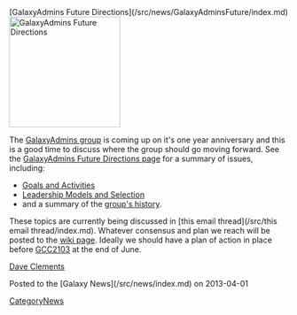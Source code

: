 <div class='newsItemHeader'>[GalaxyAdmins Future Directions](/src/news/GalaxyAdminsFuture/index.md)</div>

<div class='right'><a href='/src/Community/GalaxyAdmins/Future/index.md'><img src="/src/images/Logos/GalaxyAdmins.png" alt="GalaxyAdmins Future Directions" width="200" /></a></div>

The [GalaxyAdmins group](/src/Community/GalaxyAdmins/index.md) is coming up on it's one year anniversary and this is a good time to discuss where the group should go moving forward.  See the [GalaxyAdmins Future Directions page](/src/Community/GalaxyAdmins/Future/index.md) for a summary of issues, including:

* [Goals and Activities](/src/Community/GalaxyAdmins/Future/index.md#galaxyadmins-goals-and-activities)
* [Leadership Models and Selection](/src/Community/GalaxyAdmins/Future/index.md#leadership)
* and a summary of the [group's history](/src/Community/GalaxyAdmins/Future/index.md#history).

These topics are currently being discussed in [this email thread](/src/this email thread/index.md).  Whatever consensus and plan we reach will be posted to the [wiki page](/src/Community/GalaxyAdmins/Future/index.md).  Ideally we should have a plan of action in place before [GCC2103](/src/events/GCC2013/index.md) at the end of June.

[Dave Clements](/src/DaveClements/index.md)

<div class='newsItemFooter'>Posted to the [Galaxy News](/src/news/index.md) on 2013-04-01</div>

[CategoryNews](/src/CategoryNews/index.md)
